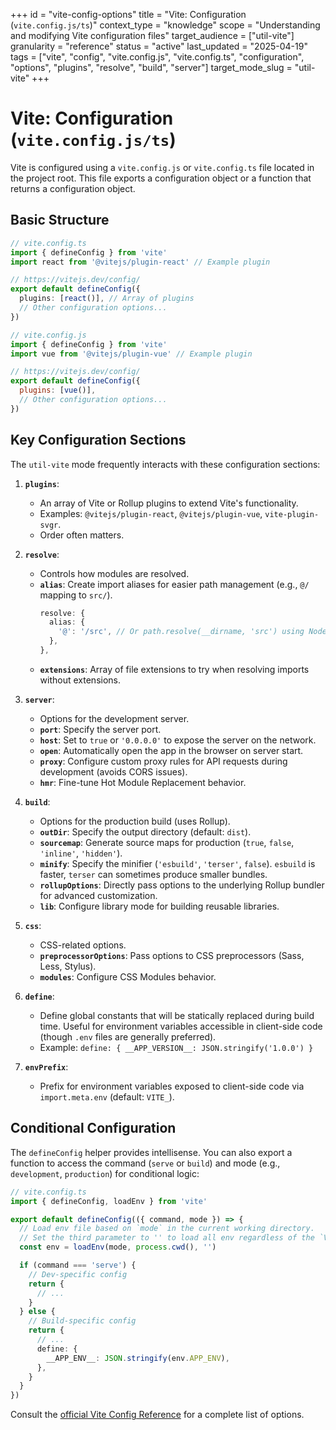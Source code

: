 +++
id = "vite-config-options"
title = "Vite: Configuration (`vite.config.js/ts`)"
context_type = "knowledge"
scope = "Understanding and modifying Vite configuration files"
target_audience = ["util-vite"]
granularity = "reference"
status = "active"
last_updated = "2025-04-19"
tags = ["vite", "config", "vite.config.js", "vite.config.ts", "configuration", "options", "plugins", "resolve", "build", "server"]
target_mode_slug = "util-vite"
+++

# Vite: Configuration (`vite.config.js/ts`)

Vite is configured using a `vite.config.js` or `vite.config.ts` file located in the project root. This file exports a configuration object or a function that returns a configuration object.

## Basic Structure

```typescript
// vite.config.ts
import { defineConfig } from 'vite'
import react from '@vitejs/plugin-react' // Example plugin

// https://vitejs.dev/config/
export default defineConfig({
  plugins: [react()], // Array of plugins
  // Other configuration options...
})
```

```javascript
// vite.config.js
import { defineConfig } from 'vite'
import vue from '@vitejs/plugin-vue' // Example plugin

// https://vitejs.dev/config/
export default defineConfig({
  plugins: [vue()],
  // Other configuration options...
})
```

## Key Configuration Sections

The `util-vite` mode frequently interacts with these configuration sections:

1.  **`plugins`**:
    *   An array of Vite or Rollup plugins to extend Vite's functionality.
    *   Examples: `@vitejs/plugin-react`, `@vitejs/plugin-vue`, `vite-plugin-svgr`.
    *   Order often matters.

2.  **`resolve`**:
    *   Controls how modules are resolved.
    *   **`alias`**: Create import aliases for easier path management (e.g., `@/` mapping to `src/`).
        ```typescript
        resolve: {
          alias: {
            '@': '/src', // Or path.resolve(__dirname, 'src') using Node's path module
          },
        },
        ```
    *   **`extensions`**: Array of file extensions to try when resolving imports without extensions.

3.  **`server`**:
    *   Options for the development server.
    *   **`port`**: Specify the server port.
    *   **`host`**: Set to `true` or `'0.0.0.0'` to expose the server on the network.
    *   **`open`**: Automatically open the app in the browser on server start.
    *   **`proxy`**: Configure custom proxy rules for API requests during development (avoids CORS issues).
    *   **`hmr`**: Fine-tune Hot Module Replacement behavior.

4.  **`build`**:
    *   Options for the production build (uses Rollup).
    *   **`outDir`**: Specify the output directory (default: `dist`).
    *   **`sourcemap`**: Generate source maps for production (`true`, `false`, `'inline'`, `'hidden'`).
    *   **`minify`**: Specify the minifier (`'esbuild'`, `'terser'`, `false`). `esbuild` is faster, `terser` can sometimes produce smaller bundles.
    *   **`rollupOptions`**: Directly pass options to the underlying Rollup bundler for advanced customization.
    *   **`lib`**: Configure library mode for building reusable libraries.

5.  **`css`**:
    *   CSS-related options.
    *   **`preprocessorOptions`**: Pass options to CSS preprocessors (Sass, Less, Stylus).
    *   **`modules`**: Configure CSS Modules behavior.

6.  **`define`**:
    *   Define global constants that will be statically replaced during build time. Useful for environment variables accessible in client-side code (though `.env` files are generally preferred).
    *   Example: `define: { __APP_VERSION__: JSON.stringify('1.0.0') }`

7.  **`envPrefix`**:
    *   Prefix for environment variables exposed to client-side code via `import.meta.env` (default: `VITE_`).

## Conditional Configuration

The `defineConfig` helper provides intellisense. You can also export a function to access the command (`serve` or `build`) and mode (e.g., `development`, `production`) for conditional logic:

```typescript
// vite.config.ts
import { defineConfig, loadEnv } from 'vite'

export default defineConfig(({ command, mode }) => {
  // Load env file based on `mode` in the current working directory.
  // Set the third parameter to '' to load all env regardless of the `VITE_` prefix.
  const env = loadEnv(mode, process.cwd(), '')

  if (command === 'serve') {
    // Dev-specific config
    return {
      // ...
    }
  } else {
    // Build-specific config
    return {
      // ...
      define: {
        __APP_ENV__: JSON.stringify(env.APP_ENV),
      },
    }
  }
})
```

Consult the [official Vite Config Reference](https://vitejs.dev/config/) for a complete list of options.
